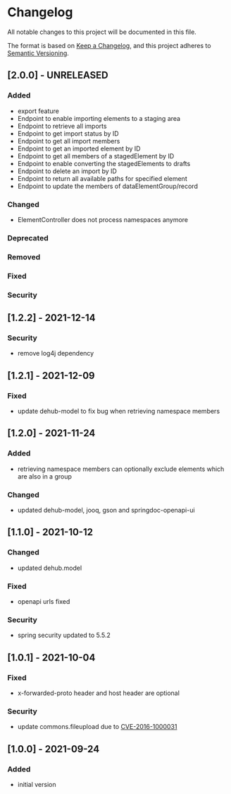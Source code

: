 # Changelog
All notable changes to this project will be documented in this file.

The format is based on [Keep a Changelog](https://keepachangelog.com/en/1.0.0/),
and this project adheres to [Semantic Versioning](https://semver.org/spec/v2.0.0.html).

## [2.0.0] - UNRELEASED
### Added
- export feature
- Endpoint to enable importing elements to a staging area
- Endpoint to retrieve all imports
- Endpoint to get import status by ID
- Endpoint to get all import members
- Endpoint to get an imported element by ID
- Endpoint to get all members of a stagedElement by ID
- Endpoint to enable converting the stagedElements to drafts
- Endpoint to delete an import by ID
- Endpoint to return all available paths for specified element
- Endpoint to update the members of dataElementGroup/record
### Changed
- ElementController does not process namespaces anymore 
### Deprecated
### Removed
### Fixed
### Security

## [1.2.2] - 2021-12-14
### Security
- remove log4j dependency

## [1.2.1] - 2021-12-09
### Fixed
- update dehub-model to fix bug when retrieving namespace members

## [1.2.0] - 2021-11-24
### Added
- retrieving namespace members can optionally exclude elements which are also in a group
### Changed
- updated dehub-model, jooq, gson and springdoc-openapi-ui

## [1.1.0] - 2021-10-12
### Changed
- updated dehub.model
### Fixed
- openapi urls fixed
### Security
- spring security updated to 5.5.2

## [1.0.1] - 2021-10-04
### Fixed
- x-forwarded-proto header and host header are optional
### Security
- update commons.fileupload due to [CVE-2016-1000031](https://github.com/advisories/GHSA-7x9j-7223-rg5m)

## [1.0.0] - 2021-09-24
### Added
- initial version
